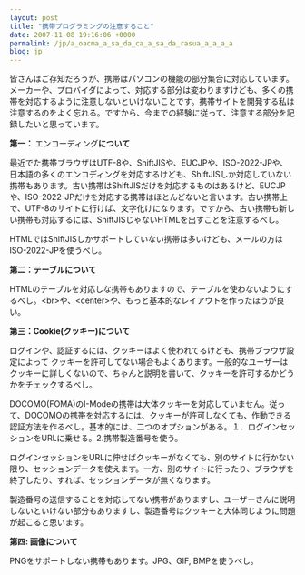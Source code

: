 ```yaml
---
layout: post
title: "携帯プログラミングの注意すること"
date: 2007-11-08 19:16:06 +0000
permalink: /jp/a_oacma_a_sa_da_ca_a_sa_da_rasua_a_a_a_a
blog: jp
---
```


<p>皆さんはご存知だろうが、携帯はパソコンの機能の部分集合に対応しています。メーカーや、プロバイダによって、対応する部分は変わりますけども、多くの携帯を対応するように注意しないといけないことです。携帯サイトを開発する私は注意するのをよく忘れる。ですから、今までの経験に従って、注意する部分を記録したいと思っています。</p><p><strong>第一： </strong>エンコーディング<strong>について</strong></p><p>最近でた携帯ブラウザはUTF-8や、ShiftJISや、EUCJPや、ISO-2022-JPや、日本語の多くのエンコディングを対応するけども、ShiftJISしか対応していない携帯もあります。古い携帯はShiftJISだけを対応するものはあるけど、EUCJPや、ISO-2022-JPだけを対応する携帯はほとんどないと言います。古い携帯上で、UTF-8のサイトに行けば、文字化けになります。ですから、古い携帯も新しい携帯も対応するには、ShiftJISじゃないHTMLを出すことを注意するべし。</p><p>HTMLではShiftJISしかサポートしていない携帯は多いけども、メールの方はISO-2022-JPを使うべし。</p><p><strong>第二：テーブルについて</strong> </p><p>HTMLのテーブルを対応しな携帯もありますので、テーブルを使わないようにするべし。&lt;br&gt;や、&lt;center&gt;や、もっと基本的なレイアウトを作ったほうが良い。</p><p><strong>第三：Cookie(クッキー)について</strong></p><p>ログインや、認証するには、クッキーはよく使われてるけども、携帯ブラウザ設定によって クッキーを許可してない場合もよくあります。一般的なユーザーはクッキーに詳しくないので、ちゃんと説明を書いて、クッキーを許可するかどうかをチェックするべし。</p><p>DOCOMO(FOMA)のI-Modeの携帯は大体クッキーを対応していません。従って、DOCOMOの携帯を対応するには、クッキーが許可しなくても、作動できる認証方法を作るべし。基本的には、二つのオプションがある。１．ログインセッションをURLに乗せる。2.携帯製造番号を使う。</p><p>ログインセッションをURLに伸せばクッキーがなくても、別のサイトに行かない限り、セッションデータを使えます。一方、別のサイトに行ったり、ブラウザを終了したり、すれば、セッションデータが無くなります。</p><p>製造番号の送信することを対応してない携帯がありますし、ユーザーさんに説明しないといけない部分もありますし、製造番号はクッキーと大体同じように問題が起こると思います。</p><p><strong>第四: 画像について</strong></p><p>PNGをサポートしない携帯もあります。JPG、GIF, BMPを使うべし。</p>